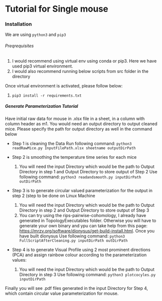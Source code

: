 # Tutorial for Single mouse

### Installation
We are using `python3` and `pip3`
###### Preqrequisites
1. I would recommend using virtual env using conda or pip3. Here we have used pip3 virtual environment. 
2. I would also recommend running below scripts from src folder in the directory


Once virtual environment is activated, please follow below:
1. `pip3 install -r requirements.txt`

##### Generate Parameterization Tutorial
Have initial raw data for mouse in .xlsx file in a sheet, in a column with column header as m1. You would need an output directory to output cleaned mice. Please specify the path for output directory as well in the command below
* Step 1 is cleaning the Data 
    Run following command:
    `python3 readRawMice.py InputFilePath.xlsx sheetname outputDirPath`

* Step 2 is smoothing the temperature time series for each mice
    1. You will need the input Directory which would be the path to Output Directory in step 1 and Output Directory to store output of Step 2
   Use following command:
   `python3 readandsmooth.py inputDirPath outDirPath `

* Step 3 is to generate circular valued parameterization for the output in step 2 (step to be done on Linux Machine
    1. You will need the input Directory which would be the path to Output Directory in step 2 and Output Directory to store output of Step 3
    2. You can try using the rips-pairwise-cohomology, I already have generated in TopologyExecutables folder. Otherwise you will have to generate your own binary and ypu can take help from this page: https://mrzv.org/software/dionysus/get-build-install.html. Once you have built dionysus
    Use following command:
    `python3 FullScriptAfterCleaning.py inputDirPath outDirPath`

* Step 4 is to generate Visual Profile using 2 most prominent directions (PCA) and assign rainbow colour according to the parameterization values:
    1. You will need the input Directory which would be the path to Output Directory in step 3
    Use following command:
    `python3 plotcocyles.py inputDirPath`

Finally you will see .pdf files generated in the input Directory for Step 4, which contain circular value parameterization for mouse.